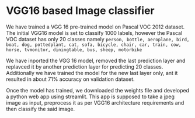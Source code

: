 # VGG16 based Image classifier

We have trained a VGG 16 pre-trained model on Pascal VOC 2012 dataset. The initial VGG16 model is set to classify 1000 labels, however the Pascal VOC dataset has only 20 classes namely
`person, bottle, aeroplane, bird, boat, dog, pottedplant, cat, sofa, bicycle, chair, car, train, cow, horse, tvmonitor, diningtable, bus, sheep, motorbike`

We have inported the VGG 16 model, removed the last prediction layer and replavced it by another prediction layer for predicting 20 classes. Additionally we have trained the model for the new last layer only, ant it resulted in about 71% accuracy on validation dataset.

Once the model has trained, we downloaded the weights file and developed a python web app using streamlit. This app is supposed to take a jpeg image as input, preprocess it as per VGG16 architecture requirements and then classify the said image.


